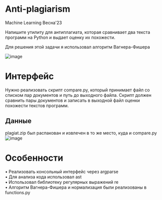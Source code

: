# Anti-plagiarism
Machine Learning Весна'23

Напишите утилиту для антиплагиата, которая сравнивает два текста программ на Python и выдает оценку их похожести.

Для решения этой задачи я использовал алгоритм Вагнера-Фишера

![image](https://user-images.githubusercontent.com/83032359/211209946-95e446d2-108c-4d68-97e5-f6d87184193a.png)


# Интерфейс
Нужно реализовать скрипт compare.py, который принимает файл со списком пар документов и путь до выходного файла. Скрипт должен сравнить пары документов и записать в выходной файл оценки похожести текстов программ.

## Данные
plagiat.zip был распакован и извлечен в то же место, куда и compare.py
![image](https://user-images.githubusercontent.com/83032359/211210386-7f7629ab-b596-4e6b-8df2-01c42d3df8e7.png)


# Особенности

• Реализовать консольный интерфейс через argparse  
•	Для анализа кода использовал ast  
• Использовал библиотеку регулярных выражений re  
• Алгоритм Вагнера-Фишера и нормализация были реализованы в functions.py
